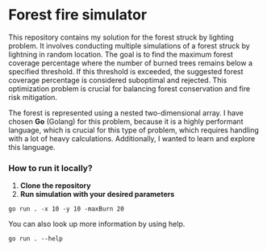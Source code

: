 # Forest fire simulator

This repository contains my solution for the forest struck by lighting problem. It involves conducting multiple
simulations of a forest struck by lightning in random
location. The goal is to find the maximum forest coverage percentage where the number of burned trees remains below a
specified threshold. If this threshold is exceeded, the suggested forest coverage percentage is considered suboptimal
and rejected. This optimization problem is crucial for balancing forest conservation and fire risk mitigation.

The forest is represented using a nested two-dimensional array. I have chosen **Go** (Golang) for this problem, because
it
is a highly performant language, which is crucial for this type of problem, which requires handling with a lot of heavy
calculations. Additionally, I wanted to learn and explore this language.

### How to run it locally?

1. **Clone the repository**
2. **Run simulation with your desired parameters**

```shell
go run . -x 10 -y 10 -maxBurn 20
```

You can also look up more information by using help.

```shell
go run . --help
```
